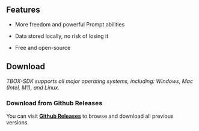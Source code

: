 ## Features

- More freedom and powerful Prompt abilities
- Data stored locally, no risk of losing it

- Free and open-source

## Download

*TBOX-SDK supports all major operating systems, including: Windows, Mac (Intel, M1), and Linux.*


### Download from Github Releases

You can visit **[Github Releases](https://github.com/kingjie0210/TBOX-SDK/releases)** to browse and download all previous versions.
